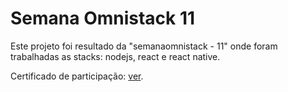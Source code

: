 <h1>Semana Omnistack 11</h1>
Este projeto foi resultado da "semanaomnistack - 11" onde foram trabalhadas as stacks: nodejs, react e react native.


<p>Certificado de participação: <a href="https://storage.googleapis.com/golden-wind/semana-omnistack-11/guilherme.salviano12@outlook.com.pdf">ver</a>.</p>
